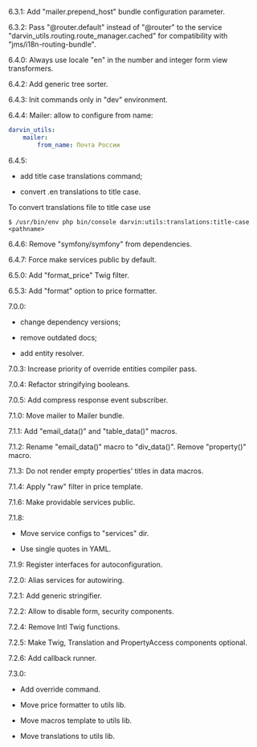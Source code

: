 6.3.1: Add "mailer.prepend_host" bundle configuration parameter.

6.3.2: Pass "@router.default" instead of "@router" to the service "darvin_utils.routing.route_manager.cached" for
 compatibility with "jms/i18n-routing-bundle".

6.4.0: Always use locale "en" in the number and integer form view transformers.

6.4.2: Add generic tree sorter.

6.4.3: Init commands only in "dev" environment.

6.4.4: Mailer: allow to configure from name:

```yaml
darvin_utils:
    mailer:
        from_name: Почта России
```

6.4.5:

- add title case translations command;

- convert .en translations to title case.

To convert translations file to title case use

```shell
$ /usr/bin/env php bin/console darvin:utils:translations:title-case <pathname>
```

6.4.6: Remove "symfony/symfony" from dependencies.

6.4.7: Force make services public by default.

6.5.0: Add "format_price" Twig filter.

6.5.3: Add "format" option to price formatter.

7.0.0:
 
- change dependency versions;

- remove outdated docs;

- add entity resolver.

7.0.3: Increase priority of override entities compiler pass.

7.0.4: Refactor stringifying booleans.

7.0.5: Add compress response event subscriber.

7.1.0: Move mailer to Mailer bundle.

7.1.1: Add "email_data()" and "table_data()" macros.

7.1.2: Rename "email_data()" macro to "div_data()". Remove "property()" macro.

7.1.3: Do not render empty properties' titles in data macros.

7.1.4: Apply "raw" filter in price template.

7.1.6: Make providable services public.

7.1.8:

- Move service configs to "services" dir.

- Use single quotes in YAML.

7.1.9: Register interfaces for autoconfiguration.

7.2.0: Alias services for autowiring.

7.2.1: Add generic stringifier.

7.2.2: Allow to disable form, security components.

7.2.4: Remove Intl Twig functions.

7.2.5: Make Twig, Translation and PropertyAccess components optional.

7.2.6: Add callback runner.

7.3.0: 

- Add override command.

- Move price formatter to utils lib.

- Move macros template to utils lib.

- Move translations to utils lib.
